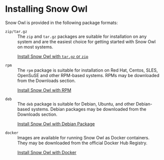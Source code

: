 # Installing Snow Owl

Snow Owl is provided in the following package formats:

<dl>
  <dt><code>zip/tar.gz</code></dt>
  <dd>The <code>zip</code> and <code>tar.gz</code> packages are suitable for installation on any system
and are the easiest choice for getting started with Snow Owl on most systems.
  
  <span>[Install Snow Owl with `tar.gz` or `zip`](tarzip.md)</span>
  
  </dd>
  
  <dt><code>rpm</code></dt>
  <dd>
  The <code>rpm</code> package is suitable for installation on Red Hat, Centos, SLES, OpenSuSE and other RPM-based systems. RPMs may be downloaded from the Downloads section. 

  [Install Snow Owl with RPM](rpm.md)
  </dd>

  <dt><code>deb</code></dt>
  <dd>
  The <code>deb</code> package is suitable for Debian, Ubuntu, and other Debian-based systems. Debian packages may be downloaded from the Downloads section.

  [Install Snow Owl with Debian Package](debian.md)
  </dd>

  <dt><code>docker</code></dt>
  <dd>
  Images are available for running Snow Owl as Docker containers. They may be downloaded from the official Docker Hub Registry.

  [Install Snow Owl with Docker](docker.md)
  </dd>
</dl>
